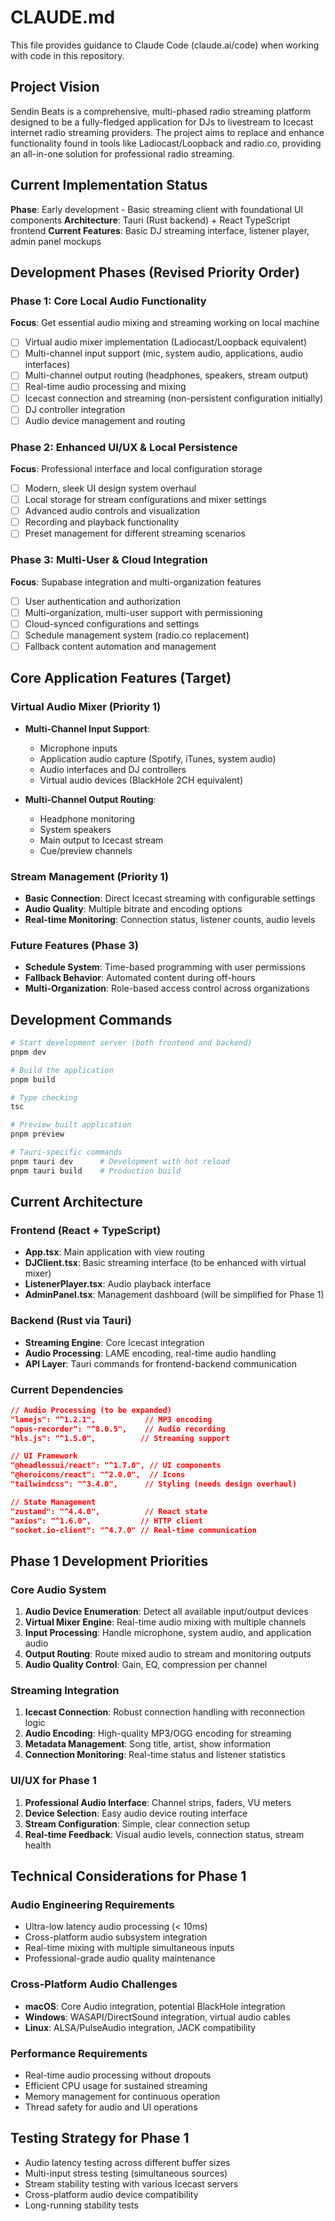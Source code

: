 # CLAUDE.md

This file provides guidance to Claude Code (claude.ai/code) when working with code in this repository.

## Project Vision

Sendin Beats is a comprehensive, multi-phased radio streaming platform designed to be a fully-fledged application for DJs to livestream to Icecast internet radio streaming providers. The project aims to replace and enhance functionality found in tools like Ladiocast/Loopback and radio.co, providing an all-in-one solution for professional radio streaming.

## Current Implementation Status

**Phase**: Early development - Basic streaming client with foundational UI components
**Architecture**: Tauri (Rust backend) + React TypeScript frontend
**Current Features**: Basic DJ streaming interface, listener player, admin panel mockups

## Development Phases (Revised Priority Order)

### Phase 1: Core Local Audio Functionality
**Focus**: Get essential audio mixing and streaming working on local machine
- [ ] Virtual audio mixer implementation (Ladiocast/Loopback equivalent)
- [ ] Multi-channel input support (mic, system audio, applications, audio interfaces)
- [ ] Multi-channel output routing (headphones, speakers, stream output)
- [ ] Real-time audio processing and mixing
- [ ] Icecast connection and streaming (non-persistent configuration initially)
- [ ] DJ controller integration
- [ ] Audio device management and routing

### Phase 2: Enhanced UI/UX & Local Persistence
**Focus**: Professional interface and local configuration storage
- [ ] Modern, sleek UI design system overhaul
- [ ] Local storage for stream configurations and mixer settings
- [ ] Advanced audio controls and visualization
- [ ] Recording and playback functionality
- [ ] Preset management for different streaming scenarios

### Phase 3: Multi-User & Cloud Integration
**Focus**: Supabase integration and multi-organization features
- [ ] User authentication and authorization
- [ ] Multi-organization, multi-user support with permissioning
- [ ] Cloud-synced configurations and settings
- [ ] Schedule management system (radio.co replacement)
- [ ] Fallback content automation and management

## Core Application Features (Target)

### Virtual Audio Mixer (Priority 1)
- **Multi-Channel Input Support**:
  - Microphone inputs
  - Application audio capture (Spotify, iTunes, system audio)
  - Audio interfaces and DJ controllers
  - Virtual audio devices (BlackHole 2CH equivalent)
  
- **Multi-Channel Output Routing**:
  - Headphone monitoring
  - System speakers
  - Main output to Icecast stream
  - Cue/preview channels

### Stream Management (Priority 1)
- **Basic Connection**: Direct Icecast streaming with configurable settings
- **Audio Quality**: Multiple bitrate and encoding options
- **Real-time Monitoring**: Connection status, listener counts, audio levels

### Future Features (Phase 3)
- **Schedule System**: Time-based programming with user permissions
- **Fallback Behavior**: Automated content during off-hours
- **Multi-Organization**: Role-based access control across organizations

## Development Commands

```bash
# Start development server (both frontend and backend)
pnpm dev

# Build the application
pnpm build

# Type checking
tsc

# Preview built application
pnpm preview

# Tauri-specific commands
pnpm tauri dev      # Development with hot reload
pnpm tauri build    # Production build
```

## Current Architecture

### Frontend (React + TypeScript)
- **App.tsx**: Main application with view routing
- **DJClient.tsx**: Basic streaming interface (to be enhanced with virtual mixer)
- **ListenerPlayer.tsx**: Audio playback interface
- **AdminPanel.tsx**: Management dashboard (will be simplified for Phase 1)

### Backend (Rust via Tauri)
- **Streaming Engine**: Core Icecast integration
- **Audio Processing**: LAME encoding, real-time audio handling
- **API Layer**: Tauri commands for frontend-backend communication

### Current Dependencies
```json
// Audio Processing (to be expanded)
"lamejs": "^1.2.1",           // MP3 encoding
"opus-recorder": "^8.0.5",    // Audio recording
"hls.js": "^1.5.0",          // Streaming support

// UI Framework
"@headlessui/react": "^1.7.0", // UI components
"@heroicons/react": "^2.0.0",  // Icons
"tailwindcss": "^3.4.0",      // Styling (needs design overhaul)

// State Management
"zustand": "^4.4.0",          // React state
"axios": "^1.6.0",           // HTTP client
"socket.io-client": "^4.7.0" // Real-time communication
```

## Phase 1 Development Priorities

### Core Audio System
1. **Audio Device Enumeration**: Detect all available input/output devices
2. **Virtual Mixer Engine**: Real-time audio mixing with multiple channels
3. **Input Processing**: Handle microphone, system audio, and application audio
4. **Output Routing**: Route mixed audio to stream and monitoring outputs
5. **Audio Quality Control**: Gain, EQ, compression per channel

### Streaming Integration
1. **Icecast Connection**: Robust connection handling with reconnection logic
2. **Audio Encoding**: High-quality MP3/OGG encoding for streaming
3. **Metadata Management**: Song title, artist, show information
4. **Connection Monitoring**: Real-time status and listener statistics

### UI/UX for Phase 1
1. **Professional Audio Interface**: Channel strips, faders, VU meters
2. **Device Selection**: Easy audio device routing interface
3. **Stream Configuration**: Simple, clear connection setup
4. **Real-time Feedback**: Visual audio levels, connection status, stream health

## Technical Considerations for Phase 1

### Audio Engineering Requirements
- Ultra-low latency audio processing (< 10ms)
- Cross-platform audio subsystem integration
- Real-time mixing with multiple simultaneous inputs
- Professional-grade audio quality maintenance

### Cross-Platform Audio Challenges
- **macOS**: Core Audio integration, potential BlackHole integration
- **Windows**: WASAPI/DirectSound integration, virtual audio cables
- **Linux**: ALSA/PulseAudio integration, JACK compatibility

### Performance Requirements
- Real-time audio processing without dropouts
- Efficient CPU usage for sustained streaming
- Memory management for continuous operation
- Thread safety for audio and UI operations

## Testing Strategy for Phase 1
- Audio latency testing across different buffer sizes
- Multi-input stress testing (simultaneous sources)
- Stream stability testing with various Icecast servers
- Cross-platform audio device compatibility
- Long-running stability tests